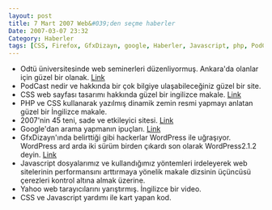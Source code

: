 ```yaml
---
layout: post
title: 7 Mart 2007 Web&#039;den seçme haberler
Date: 2007-03-07 23:32
Category: Haberler
tags: [CSS, Firefox, GfxDizayn, google, Haberler, Javascript, php, PodCast, web, WordPress, yahoo]
---
```


-   Odtü üniversitesinde web seminerleri düzenliyormuş. Ankara'da
    olanlar için güzel bir olanak. [Link][]
-   PodCast nedir ve hakkında bir çok bilgiye ulaşabileceğiniz güzel bir
    site. 
-   CSS web sayfası tasarımı hakkında güzel bir ingilizce makale.
    [Link][2]
-   PHP ve CSS kullanarak yazılmış dinamik zemin resmi yapmayı anlatan
    güzel bir İngilizce makale.
-   2007'nin 45 teni, sade ve etkileyici sitesi. [Link][4]
-   Google'dan arama yapmanın ipuçları. [Link][5]
-   GfxDizayn'ında belirttiği gibi hackerlar WordPress ile
    uğraşıyor. WordPress ard arda iki sürüm birden çıkardı son olarak
    WordPress2.1.2 deyin. [Link][6]
-   Javascript dosyalarımız ve kullandığımız yöntemleri irdeleyerek web
    sitelerinin performansını arttırmaya yönelik makale dizsinin
    üçüncüsü çerezleri kontrol altına almak üzerine.
-   Yahoo web tarayıcılarını yarıştırmış. İngilizce bir video.
-   CSS ve Javascript yardımı ile kart yapan kod.


  [Link]: http://www.cclub.metu.edu.tr/ "Link"
  [2]: http://www.netmag.co.uk/zine/home/flexible-fixed-layouts "Link"
  [4]: http://www.smashingmagazine.com/2007/03/05/45-fresh-clean-and-impressive-designs/
    "Link"
  [5]: http://googlesystem.blogspot.com/2007/03/find-facts-using-advanced-search.html
  [6]: http://wordpress.org/development/2007/03/upgrade-212/ "Link"
